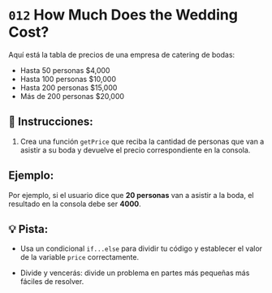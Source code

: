 # `012` How Much Does the Wedding Cost?

Aquí está la tabla de precios de una empresa de catering de bodas:

* Hasta 50 personas                     $4,000
* Hasta 100 personas                   $10,000
* Hasta 200 personas                   $15,000
* Más de 200 personas                  $20,000

## 📝 Instrucciones:

1. Crea una función `getPrice` que reciba la cantidad de personas que van a asistir a su boda y devuelve el precio correspondiente en la consola.

## Ejemplo:

Por ejemplo, si el usuario dice que **20 personas** van a asistir a la boda, el resultado en la consola debe ser **4000**.

## 💡 Pista:

+ Usa un condicional `if...else` para dividir tu código y establecer el valor de la variable `price` correctamente.

+ Divide y vencerás: divide un problema en partes más pequeñas más fáciles de resolver.